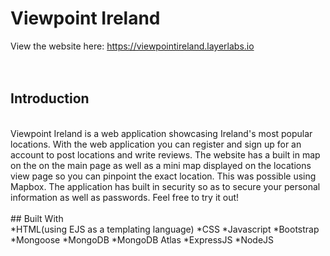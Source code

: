 # Viewpoint Ireland

View the website here:
https://viewpointireland.layerlabs.io
</br>
</br>
</br>
## Introduction
</br>
Viewpoint Ireland is a web application showcasing Ireland's most popular locations. With the web application you
can register and sign up for an account to post locations and write reviews. The website has a built in map on the on the main page as well as a mini map
displayed on the locations view page so you can pinpoint the exact location. This was possible using Mapbox. The application has built in security so as to secure your personal information as well as passwords. Feel free to try it out!
</br>
</br>
## Built With
</br>
*HTML(using EJS as a templating language)
*CSS
*Javascript
*Bootstrap
*Mongoose
*MongoDB
*MongoDB Atlas
*ExpressJS
*NodeJS

